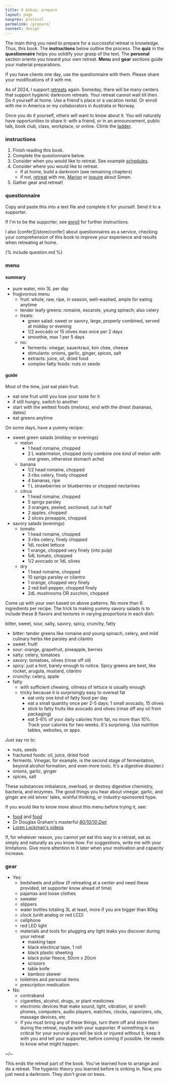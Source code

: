 ```yaml
---
title: 6 &nbsp; prepare
layout: page
navprev: protocol
permalink: /prepare/
navnext: design
---
```


The main thing you need to prepare for a successful retreat is knowledge. Thus, this book. The **instructions** below outline the process. The **quiz** in the **questionnaire** helps you solidify your grasp of the text. The **personal** section orients you toward your own retreat. **Menu** and **gear** sections guide your material preparations.

If you have clients one day, use the questionnaire with them. Please share your modifications of it with me.

As of 2024, I support [retreats](/back/services#retreat) again. Someday, there will be many centers that support hygienic darkroom retreats. Your retreat cannot wait till then. Do it yourself at home. Use a friend's place or a vacation rental. Or enroll with me in America or my collaborators in Australia or Norway.

Once you do it yourself, others will want to know about it. You will naturally have opportunities to share it: with a friend, or in an announcement, public talk, book club, class, workplace, or online. Climb the [ladder](/format#ladder).

### instructions

1. Finish reading this book.
2. Complete the questionnaire below.
3. Consider when you would like to retreat. See example [schedules](/format#schedule).
4. Consider where you would like to retreat.
	- if at home, build a darkroom (see remaining chapters)
	- if not, [retreat](/back/services#retreat) with me, [Marion](https://profoundrest.wordpress.com) or [inquire](/about#contact) about Simen.
5. Gather gear and retreat!

<!--pagebreak-->

### questionnaire

Copy and paste this into a text file and complete it for yourself. Send it to a supporter.

If I'm to be the supporter, see [enroll](/store/enroll) for further instructions. 

I also [confer][/store/confer] about questionnaires as a service, checking your comprehension of this book to improve your experience and results when retreating at home.

{% include question.md %}

### menu

#### summary

- pure water, min 3L per day
- frugivorous menu
	- fruit: whole, raw, ripe, in season, well-washed, ample for eating anytime
	- tender leafy greens: romaine, escarole, young spinach; also celery
	- treats:
		- green salad: sweet or savory, large, properly combined, served at midday or evening
		- 1/2 avocado or 15 olives max once per 2 days
		- smoothie, max 1 per 5 days
	- no:
		- ferments: vinegar, sauerkraut, kim chee, cheese
		- stimulants: onions, garlic, ginger, spices, salt
		- extracts: juice, oil, dried food
		- complex fatty foods: nuts or seeds

#### guide

Most of the time, just eat plain fruit.

- eat one fruit until you lose your taste for it
- if still hungry, switch to another
- start with the wettest foods (melons), end with the driest (bananas, dates)
- eat greens anytime

On some days, have a yummy recipe:

- sweet green salads (midday or evenings)
	- melon
		- 1 head romaine, chopped
		- 2 L watermelon, chopped (only combine one kind of melon with one green, otherwise stomach ache)
	- banana
		- 1/2 head romaine, chopped
		- 3 ribs celery, finely chopped
		- 4 bananas, ripe
		- 1 L strawberries or blueberries or chopped nectarines
	- citrus
		- 1 head romaine, chopped
		- 5 sprigs parsley
		- 3 oranges, peeled, sectioned, cut in half
		- 2 apples, chopped
		- 2 slices pineapple, chopped
- savory salads (evenings)
	- tomato
		- 1 head romaine, chopped
		- 3 ribs celery, finely chopped
		- 1dL rocket lettuce
		- 1 orange, chopped very finely (into pulp)
		- 5dL tomato, chopped
		- 1/2 avocado or 1dL olives
	- dry
		- 1 head romaine, chopped
		- 10 sprigs parsley or cilantro
		- 1 orange, chopped very finely 
		- 2 red bell pepper, chopped finely
		- 2dL mushrooms OR zucchini, chopped

Come up with your own based on above patterns. No more than 6 ingredients per recipe. The trick to making yummy savory salads is to include these 8 flavors and textures in varying proportions in each dish:

bitter, sweet, sour, salty, savory, spicy, crunchy, fatty

- bitter: tender greens like romaine and young spinach, celery, and mild culinary herbs like parsley and cilantro
- sweet: fruit!
- sour: orange, grapefruit, pineapple, berries
- salty: celery, tomatoes
- savory: tomatoes, olives (rinse off oil)
- spicy: just a hint, barely enough to notice. Spicy greens are best, like rocket, arugula, mustard, cilantro
- crunchy: celery, apple
- fatty
	- with sufficient chewing, oiliness of lettuce is usually enough
	- tricky because it is surprisingly easy to overeat fat
		- eat only one kind of fatty food per day
		- eat a small quantity once per 2-5 days: 1 small avocado, 15 olives
		- stick to fatty fruits like avocado and olives (rinse off any oil from packaging)
		- eat 5-6% of your daily calories from fat, no more than 10%. Track your calories for two weeks. It's surprising. Use nutrition tables, websites, or apps.

Just say no to: 

- nuts, seeds
- fractured foods: oil, juice, dried food
- ferments. Vinegar, for example, is the second stage of fermentation, beyond alcohol formation, and even more toxic. It's a digestive disaster.)
- onions, garlic, ginger
- spices, salt

These substances imbalance, overload, or destroy digestive chemistry, bacteria, and enzymes. The good things you hear about vinegar, garlic, and ginger are old wives' tales, wishful thinking, or industry-sponsored hype. 

If you would like to know more about this menu before trying it, see:

- [food](/darkroom-retreat#food) and [food](/protocol#food)
- Dr Douglas Graham's masterful [*80/10/10 Diet*](https://foodnsport.com)
- [Loren Lockman's videos](https://www.youtube.com/user/LorenLockman)

If, for whatever reason, you cannot yet eat this way in a retreat, eat as simply and naturally as you know how. For suggestions, write me with your limitations. Give more attention to it later when your motivation and capacity increase.

### gear

- Yes:
	- bedsheets and pillow (if retreating at a center and need these provided, let supporter know ahead of time)
	- pajamas and loose clothes
	- sweater
	- slippers
	- water bottles totaling 3L at least, more if you are bigger than 80kg
	- clock (unlit analog or red LCD)
	- cellphone
	- red LED light
	- materials and tools for plugging any light leaks you discover during your retreat
		- masking tape
		- black electrical tape, 1 roll
		- black plastic sheeting
		- black polar fleece, 50cm x 20cm
		- scissors
		- table knife 
		- bamboo skewer
	- toiletries and personal items
	- prescription medication
- No: 
	- contraband
	- cigarettes, alcohol, drugs, or plant medicines
	- electronic devices that make sound, light, vibration, or smell: phones, computers, audio players, watches, clocks, vaporizers, oils, massage devices, etc
	- if you must bring any of these things, turn them off and store them during the retreat, maybe with your supporter. If something is so critical for your survival you will be sick or injured without it, keep it with you and tell your supporter, before coming if possible. He needs to know what might happen.

~/~

This ends the retreat part of the book. You've learned how to arrange and do a retreat. The hygienic theory you learned before is sinking in. Now, you just need a darkroom. They don't grow on trees.
